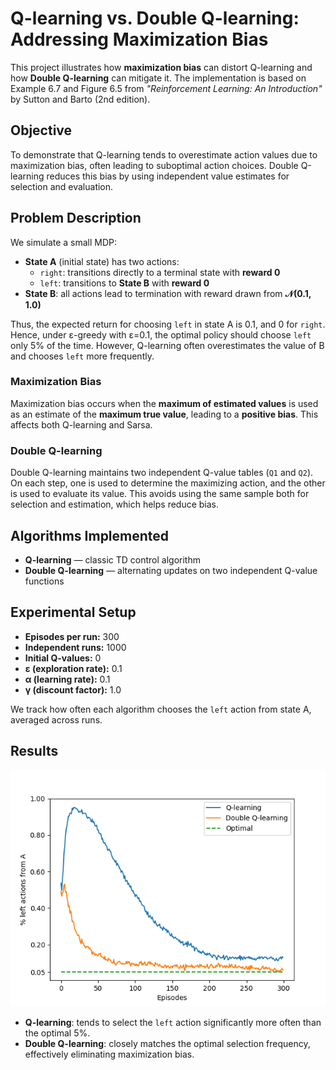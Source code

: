 # Q-learning vs. Double Q-learning: Addressing Maximization Bias

This project illustrates how **maximization bias** can distort Q-learning and how **Double Q-learning** can mitigate it. The implementation is based on Example 6.7 and Figure 6.5 from *"Reinforcement Learning: An Introduction"* by Sutton and Barto (2nd edition).

##  Objective

To demonstrate that Q-learning tends to overestimate action values due to maximization bias, often leading to suboptimal action choices. Double Q-learning reduces this bias by using independent value estimates for selection and evaluation.

##  Problem Description

We simulate a small MDP:

- **State A** (initial state) has two actions:
  - `right`: transitions directly to a terminal state with **reward 0**
  - `left`: transitions to **State B** with **reward 0**
- **State B**: all actions lead to termination with reward drawn from **𝒩(0.1, 1.0)**

Thus, the expected return for choosing `left` in state A is 0.1, and 0 for `right`. Hence, under ε-greedy with ε=0.1, the optimal policy should choose `left` only 5% of the time. However, Q-learning often overestimates the value of B and chooses `left` more frequently.


### Maximization Bias

Maximization bias occurs when the **maximum of estimated values** is used as an estimate of the **maximum true value**, leading to a **positive bias**. This affects both Q-learning and Sarsa.

### Double Q-learning

Double Q-learning maintains two independent Q-value tables (`Q1` and `Q2`). On each step, one is used to determine the maximizing action, and the other is used to evaluate its value. This avoids using the same sample both for selection and estimation, which helps reduce bias.

##  Algorithms Implemented

- **Q-learning** — classic TD control algorithm
- **Double Q-learning** — alternating updates on two independent Q-value functions

## Experimental Setup

- **Episodes per run:** 300
- **Independent runs:** 1000
- **Initial Q-values:** 0
- **ε (exploration rate):** 0.1
- **α (learning rate):** 0.1
- **γ (discount factor):** 1.0

We track how often each algorithm chooses the `left` action from state A, averaged across runs.

##  Results

![Q vs Double Q](generated_images/figure_6_5.png)

- **Q-learning**: tends to select the `left` action significantly more often than the optimal 5%.
- **Double Q-learning**: closely matches the optimal selection frequency, effectively eliminating maximization bias.


